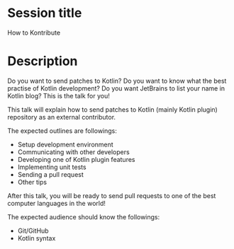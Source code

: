 # Session title

How to Kontribute

# Description

Do you want to send patches to Kotlin? Do you want to know what the best practise of Kotlin development? Do you want JetBrains to list your name in Kotlin blog? This is the talk for you!

This talk will explain how to send patches to Kotlin (mainly Kotlin plugin) repository as an external contributor.

The expected outlines are followings:

* Setup development environment
* Communicating with other developers
* Developing one of Kotlin plugin features
* Implementing unit tests
* Sending a pull request
* Other tips

After this talk, you will be ready to send pull requests to one of the best computer languages in the world!

The expected audience should know the followings:

* Git/GitHub
* Kotlin syntax